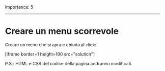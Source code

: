 importance: 5

---

# Creare un menu scorrevole

Creare un menu che si apra e chiuda al click:

[iframe border=1 height=100 src="solution"]

P.S.: HTML e CSS del codice della pagina andranno modificati.

